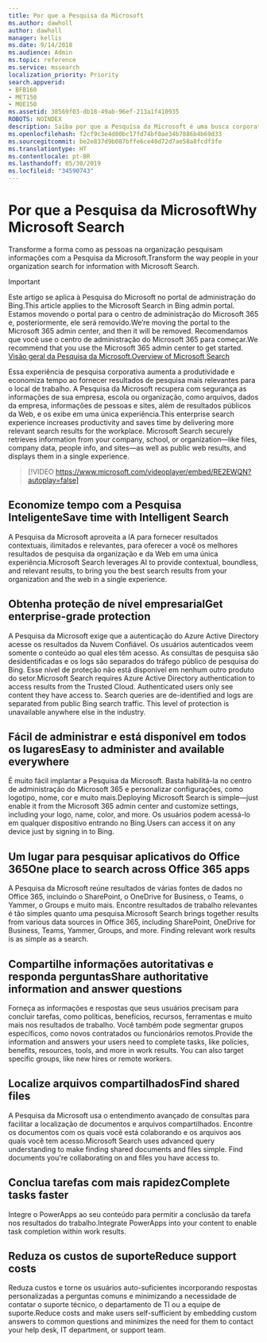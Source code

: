 ```yaml
---
title: Por que a Pesquisa da Microsoft
ms.author: dawholl
author: dawholl
manager: kellis
ms.date: 9/14/2018
ms.audience: Admin
ms.topic: reference
ms.service: mssearch
localization_priority: Priority
search.appverid:
- BFB160
- MET150
- MOE150
ms.assetid: 38569f03-db18-49ab-96ef-213a1f410935
ROBOTS: NOINDEX
description: Saiba por que a Pesquisa da Microsoft é uma busca corporativa inteligente para o ambiente de trabalho moderno.
ms.openlocfilehash: f2cf9c3e4d80bc17fd74bf0ae34b7886b4b69d33
ms.sourcegitcommit: be2e837d9b087bffe6ce40d72d7ae58a8fcdf3fe
ms.translationtype: HT
ms.contentlocale: pt-BR
ms.lasthandoff: 05/30/2019
ms.locfileid: "34590743"
---
```

# <a name="why-microsoft-search"></a><span data-ttu-id="dc4ec-103">Por que a Pesquisa da Microsoft</span><span class="sxs-lookup"><span data-stu-id="dc4ec-103">Why Microsoft Search</span></span>

<span data-ttu-id="dc4ec-104">Transforme a forma como as pessoas na organização pesquisam informações com a Pesquisa da Microsoft.</span><span class="sxs-lookup"><span data-stu-id="dc4ec-104">Transform the way people in your organization search for information with Microsoft Search.</span></span> 

> [!IMPORTANT]
> <span data-ttu-id="dc4ec-105">Este artigo se aplica à Pesquisa do Microsoft no portal de administração do Bing.</span><span class="sxs-lookup"><span data-stu-id="dc4ec-105">This article applies to the Microsoft Search in Bing admin portal.</span></span> <span data-ttu-id="dc4ec-106">Estamos movendo o portal para o centro de administração do Microsoft 365 e, posteriormente, ele será removido.</span><span class="sxs-lookup"><span data-stu-id="dc4ec-106">We’re moving the portal to the Microsoft 365 admin center, and then it will be removed.</span></span> <span data-ttu-id="dc4ec-107">Recomendamos que você use o centro de administração do Microsoft 365 para começar.</span><span class="sxs-lookup"><span data-stu-id="dc4ec-107">We recommend that you use the Microsoft 365 admin center to get started.</span></span> [<span data-ttu-id="dc4ec-108">Visão geral da Pesquisa da Microsoft.</span><span class="sxs-lookup"><span data-stu-id="dc4ec-108">Overview of Microsoft Search</span></span>](overview-microsoft-search.md)
  
<span data-ttu-id="dc4ec-p102">Essa experiência de pesquisa corporativa aumenta a produtividade e economiza tempo ao fornecer resultados de pesquisa mais relevantes para o local de trabalho. A Pesquisa da Microsoft recupera com segurança as informações de sua empresa, escola ou organização, como arquivos, dados da empresa, informações de pessoas e sites, além de resultados públicos da Web, e os exibe em uma única experiência.</span><span class="sxs-lookup"><span data-stu-id="dc4ec-p102">This enterprise search experience increases productivity and saves time by delivering more relevant search results for the workplace. Microsoft Search securely retrieves information from your company, school, or organization—like files, company data, people info, and sites—as well as public web results, and displays them in a single experience.</span></span>

> [!VIDEO https://www.microsoft.com/videoplayer/embed/RE2EWQN?autoplay=false]
  
## <a name="save-time-with-intelligent-search"></a><span data-ttu-id="dc4ec-111">Economize tempo com a Pesquisa Inteligente</span><span class="sxs-lookup"><span data-stu-id="dc4ec-111">Save time with Intelligent Search</span></span>

<span data-ttu-id="dc4ec-112">A Pesquisa da Microsoft aproveita a IA para fornecer resultados contextuais, ilimitados e relevantes, para oferecer a você os melhores resultados de pesquisa da organização e da Web em uma única experiência.</span><span class="sxs-lookup"><span data-stu-id="dc4ec-112">Microsoft Search leverages AI to provide contextual, boundless, and relevant results, to bring you the best search results from your organization and the web in a single experience.</span></span>
  
## <a name="get-enterprise-grade-protection"></a><span data-ttu-id="dc4ec-113">Obtenha proteção de nível empresarial</span><span class="sxs-lookup"><span data-stu-id="dc4ec-113">Get enterprise-grade protection</span></span>

<span data-ttu-id="dc4ec-p103">A Pesquisa da Microsoft exige que a autenticação do Azure Active Directory acesse os resultados da Nuvem Confiável. Os usuários autenticados veem somente o conteúdo ao qual eles têm acesso. As consultas de pesquisa são desidentificadas e os logs são separados do tráfego público de pesquisa do Bing. Esse nível de proteção não está disponível em nenhum outro produto do setor.</span><span class="sxs-lookup"><span data-stu-id="dc4ec-p103">Microsoft Search requires Azure Active Directory authentication to access results from the Trusted Cloud. Authenticated users only see content they have access to. Search queries are de-identified and logs are separated from public Bing search traffic. This level of protection is unavailable anywhere else in the industry.</span></span>
  
## <a name="easy-to-administer-and-available-everywhere"></a><span data-ttu-id="dc4ec-118">Fácil de administrar e está disponível em todos os lugares</span><span class="sxs-lookup"><span data-stu-id="dc4ec-118">Easy to administer and available everywhere</span></span>

<span data-ttu-id="dc4ec-119">É muito fácil implantar a Pesquisa da Microsoft. Basta habilitá-la no centro de administração do Microsoft 365 e personalizar configurações, como logotipo, nome, cor e muito mais.</span><span class="sxs-lookup"><span data-stu-id="dc4ec-119">Deploying Microsoft Search is simple—just enable it from the Microsoft 365 admin center and customize settings, including your logo, name, color, and more.</span></span> <span data-ttu-id="dc4ec-120">Os usuários podem acessá-lo em qualquer dispositivo entrando no Bing.</span><span class="sxs-lookup"><span data-stu-id="dc4ec-120">Users can access it on any device just by signing in to Bing.</span></span>
  
## <a name="one-place-to-search-across-office-365-apps"></a><span data-ttu-id="dc4ec-121">Um lugar para pesquisar aplicativos do Office 365</span><span class="sxs-lookup"><span data-stu-id="dc4ec-121">One place to search across Office 365 apps</span></span>

<span data-ttu-id="dc4ec-p105">A Pesquisa da Microsoft reúne resultados de várias fontes de dados no Office 365, incluindo o SharePoint, o OneDrive for Business, o Teams, o Yammer, o Groups e muito mais. Encontre resultados de trabalho relevantes é tão simples quanto uma pesquisa.</span><span class="sxs-lookup"><span data-stu-id="dc4ec-p105">Microsoft Search brings together results from various data sources in Office 365, including SharePoint, OneDrive for Business, Teams, Yammer, Groups, and more. Finding relevant work results is as simple as a search.</span></span>
  
## <a name="share-authoritative-information-and-answer-questions"></a><span data-ttu-id="dc4ec-124">Compartilhe informações autoritativas e responda perguntas</span><span class="sxs-lookup"><span data-stu-id="dc4ec-124">Share authoritative information and answer questions</span></span>

<span data-ttu-id="dc4ec-p106">Forneça as informações e respostas que seus usuários precisam para concluir tarefas, como políticas, benefícios, recursos, ferramentas e muito mais nos resultados de trabalho. Você também pode segmentar grupos específicos, como novos contratados ou funcionários remotos.</span><span class="sxs-lookup"><span data-stu-id="dc4ec-p106">Provide the information and answers your users need to complete tasks, like policies, benefits, resources, tools, and more in work results. You can also target specific groups, like new hires or remote workers.</span></span>
  
## <a name="find-shared-files"></a><span data-ttu-id="dc4ec-127">Localize arquivos compartilhados</span><span class="sxs-lookup"><span data-stu-id="dc4ec-127">Find shared files</span></span>

<span data-ttu-id="dc4ec-p107">A Pesquisa da Microsoft usa o entendimento avançado de consultas para facilitar a localização de documentos e arquivos compartilhados. Encontre os documentos com os quais você está colaborando e os arquivos aos quais você tem acesso.</span><span class="sxs-lookup"><span data-stu-id="dc4ec-p107">Microsoft Search uses advanced query understanding to make finding shared documents and files simple. Find documents you're collaborating on and files you have access to.</span></span> 
  
## <a name="complete-tasks-faster"></a><span data-ttu-id="dc4ec-130">Conclua tarefas com mais rapidez</span><span class="sxs-lookup"><span data-stu-id="dc4ec-130">Complete tasks faster</span></span>

<span data-ttu-id="dc4ec-131">Integre o PowerApps ao seu conteúdo para permitir a conclusão da tarefa nos resultados do trabalho.</span><span class="sxs-lookup"><span data-stu-id="dc4ec-131">Integrate PowerApps into your content to enable task completion within work results.</span></span>
  
## <a name="reduce-support-costs"></a><span data-ttu-id="dc4ec-132">Reduza os custos de suporte</span><span class="sxs-lookup"><span data-stu-id="dc4ec-132">Reduce support costs</span></span>

<span data-ttu-id="dc4ec-133">Reduza custos e torne os usuários auto-suficientes incorporando respostas personalizadas a perguntas comuns e minimizando a necessidade de contatar o suporte técnico, o departamento de TI ou a equipe de suporte.</span><span class="sxs-lookup"><span data-stu-id="dc4ec-133">Reduce costs and make users self-sufficient by embedding custom answers to common questions and minimizes the need for them to contact your help desk, IT department, or support team.</span></span>
  

